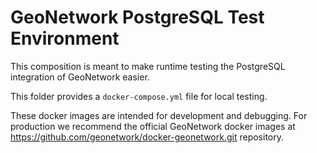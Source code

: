 # GeoNetwork PostgreSQL Test Environment

This composition is meant to make runtime testing the PostgreSQL integration of
GeoNetwork easier.

This folder provides a ``docker-compose.yml`` file for local testing.

These docker images are intended for development and debugging. For production we recommend the official GeoNetwork docker images at https://github.com/geonetwork/docker-geonetwork.git repository.
